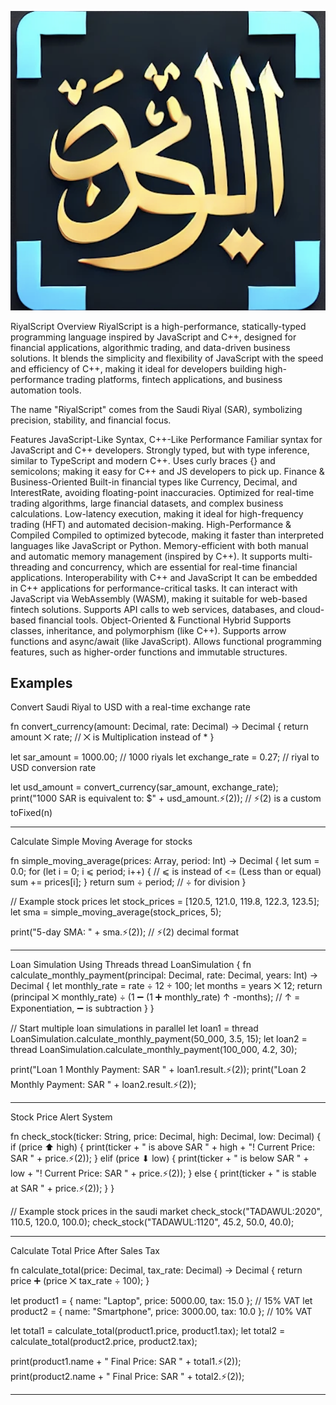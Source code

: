 
![RiyalScript Logo](docs/RiyalScript_Logo.png)

RiyalScript
Overview
RiyalScript is a high-performance, statically-typed programming language inspired by JavaScript and C++, designed for financial applications, algorithmic trading, and data-driven business solutions. It blends the simplicity and flexibility of JavaScript with the speed and efficiency of C++, making it ideal for developers building high-performance trading platforms, fintech applications, and business automation tools.

The name "RiyalScript" comes from the Saudi Riyal (SAR), symbolizing precision, stability, and financial focus.

Features
JavaScript-Like Syntax, C++-Like Performance
Familiar syntax for JavaScript and C++ developers.
Strongly typed, but with type inference, similar to TypeScript and modern C++.
Uses curly braces {} and semicolons; making it easy for C++ and JS developers to pick up.
Finance & Business-Oriented
Built-in financial types like Currency, Decimal, and InterestRate, avoiding floating-point inaccuracies.
Optimized for real-time trading algorithms, large financial datasets, and complex business calculations.
Low-latency execution, making it ideal for high-frequency trading (HFT) and automated decision-making.
High-Performance & Compiled
Compiled to optimized bytecode, making it faster than interpreted languages like JavaScript or Python.
Memory-efficient with both manual and automatic memory management (inspired by C++).
It supports multi-threading and concurrency, which are essential for real-time financial applications.
Interoperability with C++ and JavaScript
It can be embedded in C++ applications for performance-critical tasks.
It can interact with JavaScript via WebAssembly (WASM), making it suitable for web-based fintech solutions.
Supports API calls to web services, databases, and cloud-based financial tools.
Object-Oriented & Functional Hybrid
Supports classes, inheritance, and polymorphism (like C++).
Supports arrow functions and async/await (like JavaScript).
Allows functional programming features, such as higher-order functions and immutable structures.

Examples
------------------------------------------------------------------------------------------
Convert Saudi Riyal to USD with a real-time exchange rate

fn convert_currency(amount: Decimal, rate: Decimal) -> Decimal {
    return amount ⨉ rate; // ⨉ is Multiplication instead of * 
}

let sar_amount = 1000.00; // 1000 riyals
let exchange_rate = 0.27; // riyal to USD conversion rate

let usd_amount = convert_currency(sar_amount, exchange_rate);
print("1000 SAR is equivalent to: $" + usd_amount.⚡(2)); // ⚡(2) is a custom toFixed(n)

------------------------------------------------------------------------------------------
Calculate Simple Moving Average for stocks

fn simple_moving_average(prices: Array<Decimal>, period: Int) -> Decimal {
    let sum = 0.0;
    for (let i = 0; i ⩽ period; i++) { // ⩽ is instead of <= (Less than or equal)
        sum += prices[i];
    }
    return sum ÷ period; // ÷ for division
}

// Example stock prices
let stock_prices = [120.5, 121.0, 119.8, 122.3, 123.5];
let sma = simple_moving_average(stock_prices, 5);

print("5-day SMA: " + sma.⚡(2)); // ⚡(2) decimal format

------------------------------------------------------------------------------------------

Loan Simulation Using Threads
thread LoanSimulation {
    fn calculate_monthly_payment(principal: Decimal, rate: Decimal, years: Int) -> Decimal {
        let monthly_rate = rate ÷ 12 ÷ 100;
        let months = years ⨉ 12;
        return (principal ⨉ monthly_rate) ÷ (1 ➖ (1 ➕ monthly_rate) ↑ -months); // ↑ = Exponentiation, ➖ is subtraction 
    }
}

// Start multiple loan simulations in parallel
let loan1 = thread LoanSimulation.calculate_monthly_payment(50_000, 3.5, 15);
let loan2 = thread LoanSimulation.calculate_monthly_payment(100_000, 4.2, 30);

print("Loan 1 Monthly Payment: SAR " + loan1.result.⚡(2));
print("Loan 2 Monthly Payment: SAR " + loan2.result.⚡(2));

------------------------------------------------------------------------------------------
Stock Price Alert System

fn check_stock(ticker: String, price: Decimal, high: Decimal, low: Decimal) {
    if (price ⬆ high) { 
        print(ticker + " is above SAR " + high + "! Current Price: SAR " + price.⚡(2));
    } elif (price ⬇ low) { 
        print(ticker + " is below SAR " + low + "! Current Price: SAR " + price.⚡(2));
    } else {
        print(ticker + " is stable at SAR " + price.⚡(2));
    }
}

// Example stock prices in the saudi market
check_stock("TADAWUL:2020", 110.5, 120.0, 100.0);
check_stock("TADAWUL:1120", 45.2, 50.0, 40.0);
  
------------------------------------------------------------------------------------------
Calculate Total Price After Sales Tax

fn calculate_total(price: Decimal, tax_rate: Decimal) -> Decimal {
    return price ➕ (price ⨉ tax_rate ÷ 100);
}


let product1 = { name: "Laptop", price: 5000.00, tax: 15.0 }; // 15% VAT
let product2 = { name: "Smartphone", price: 3000.00, tax: 10.0 }; // 10% VAT


let total1 = calculate_total(product1.price, product1.tax);
let total2 = calculate_total(product2.price, product2.tax);


print(product1.name + " Final Price: SAR " + total1.⚡(2));
print(product2.name + " Final Price: SAR " + total2.⚡(2));

------------------------------------------------------------------------------------------




